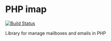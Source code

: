 # PHP imap

[![Build Status](https://travis-ci.org/ArmorLab/imap.svg?branch=master)](https://travis-ci.org/ArmorLab/imap)

Library for manage mailboxes and emails in PHP

